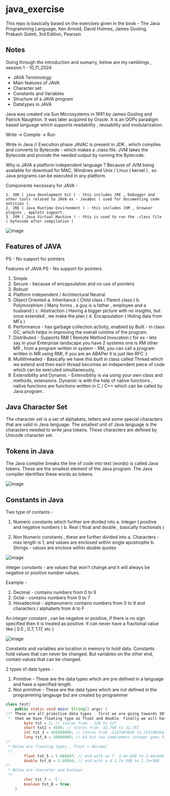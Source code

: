 # java_exercise
This repo is basically based on the exercises given in the book - The Java Programming Language, Ken Arnold, David Holmes, James Gosling, Prakash Goteti, 3rd Edition, Pearson 

## Notes 
Going through the introduction and sumarry, below are my ramblings , session 1 - 10_11_2024

- JAVA Terminology
- Main features of JAVA
- Character set
- Constants and Variables
- Structure of a JAVA program
- Datatypes in JAVA

Java was created via Sun Microsystems in 1991 by James Gosling and Patrick Naughton.
It was later acquired by Oracle. It is an OOPs paradigm based language which supports readability , reusability and modularization. 

Write -> Compile -> Run 

Write in Java 
// Execution phase 
JAVAC is present in JDK , which compiles and converts to Bytecode - which makes a .class file.
JVM takes the Bytecode and provide the needed output by running the Bytecode.

Why is JAVA a platform independent language ? 
Because of JVM being available for download for MAC, Windows and Unix / Linux ( kernel ) , so Java programs can be executed in any platform. 

Components necessary for JAVA - 

	1. JDK ( java development kit ) - this includes JRE , Debugger and other tools related to JAVA ex - JavaDoc ( used for documenting code entities ). 
	2. JRE ( Java Runtime Environment ) - this includes JVM , browser plugins , applets support.
	3. JVM ( Java Virtual Machine ) - this is used to run the .class file ( bytecode after compilation )

![image](https://github.com/user-attachments/assets/f22d8327-e4a0-4907-a684-053b035f71b4)

## Features of JAVA 
PS - No support for pointers

Features of JAVA 
PS - No support for pointers
1. Simple
2. Secure - because of encapsulation and no use of pointers 
3. Robust 
4. Platform independent / Architectural Neutral 
5. Object Oriented 
	a. Inheritance ( Child class / Parent class )
	b. Polymorphism ( Many forms , a guy is a father , employee and a husband )
	c. Abstraction ( Having a bigger picture with no insights, but once extended , we make the plan )
	d. Encapsulation ( Hiding data from MFs )
6. Performance - has garbage collection activity, enabled by Built - in class GC, which helps in improving the overall runtime of the program. 
7. Distributed - Supports RMI ( Remote Method Invocation ) for ex - lets say in your Enterprise landscape you have 2 systems one is RM other MR , from a program written in system - RM, you can call a program written in MR using RMI, if you are an ABAPer it is just like RFC :)
8. Multithreaded - Basically we have this built in class called Thread which we extend and then each thread becomes an independent piece of code which can be executed simultaneously, 
9. Extensibility and Dynamic - Extensibility is via using your own class and methods, extensions. Dynamic is with the help of native functions , native functions are functions written in C / C++ which can be called by Java program .

## Java Character Set 

The character set is a set of alphabets, letters and some special characters that are valid in Java language.
The smallest unit of Java language is the characters needed to write java tokens.
These characters are defined by Unicode character set.

## Tokens in Java  

The Java compiler breaks the line of code into text (words) is called Java tokens. 
These are the smallest element of the Java program. The Java compiler identifies these words as tokens. 

![image](https://github.com/user-attachments/assets/ec7a7352-72e9-418c-9cd2-3c0ff881966d)

## Constants in Java 

Two type of contants - 
1. Numeric constants which further are divided into
   a. Integer ( positive and negative numbers )
   b. Real    ( float and double , basically fractionals )

2. Non Numeric constants , these are further divided into
   a. Characters - max length is 1, and values are enclosed within single 
      apostrophe
   b. Strings - values are enclose within double quotes

![image](https://github.com/user-attachments/assets/23785a34-117a-4208-9abb-b477120b6fc1)


Integer constants - are values that won't change and it will always be negative or positive number values. 

Example - 
1. Decimal - contains numbers from 0 to 9
2. Octal - contains numbers from 0 to 7
3. Hexadecimal - alphanumeric contains numbers from 0 to 9 and characters / alphabets from A to F 

An integer constant , can be negative or positive, if there is no sign specified then it is treated as positive. It can never have a fractional value like ( 0.5 , 0.7, 1.17, etc )

![image](https://github.com/user-attachments/assets/a9d6e968-f4bb-4b3d-887f-ce41c774236d)

Constants and variables are location in memory to hold data. Constants hold values that can never be changed. But variables on the other end, contain values that can be changed.

2 types of data types - 

1. Primitive - These are the data types which are pre defined in a language and have a specified length.
2. Non primitive - These are the data types which are not defined in the programming langauge but are created by programmer

```java
class test{
	public static void main( String[] args) {
/** These are all primitive data types , first we are going towards INT, as int has 4 types - byte , short, int , long 
 *  then we have floating type as float and double, finally we will have characters and boolean */
		byte tst = 2; // stores from - 128 to 127
		short tst2 = 4500; // stores from -32,768 to 32,767
		int tst_3 = 456690000; // stores from -2147483648 to 2147483647
		long tst_4 = 50000000; // 64 bit two complement integer goes from -2 raise to 63 to 2 raise to 63 - 1
/*
 * Below are floating types , float > decimal 		
 */
		float tst_5 = 5.88889f; // end with an f  3.4e-038 to 3.4e+038
		double tst_6 = 5.8999d; // end with a d 1.7e-308 to 1.7e+308 
/*
 * Below are character and boolean  
 */
		char tst_7 = 'C';
		boolean tst_8 = true;
	}
```

